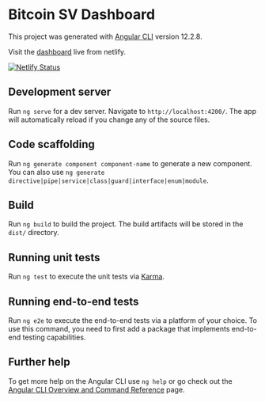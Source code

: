 # Bitcoin SV Dashboard

This project was generated with [Angular CLI](https://github.com/angular/angular-cli) version 12.2.8.

Visit the [dashboard](https://naughty-meitner-f843b6.netlify.app) live from netlify.

[![Netlify Status](https://api.netlify.com/api/v1/badges/7d893a18-db82-44ea-afc0-6a326c56a793/deploy-status)](https://app.netlify.com/sites/naughty-meitner-f843b6/deploys)

## Development server

Run `ng serve` for a dev server. Navigate to `http://localhost:4200/`. The app will automatically reload if you change any of the source files.

## Code scaffolding

Run `ng generate component component-name` to generate a new component. You can also use `ng generate directive|pipe|service|class|guard|interface|enum|module`.

## Build

Run `ng build` to build the project. The build artifacts will be stored in the `dist/` directory.

## Running unit tests

Run `ng test` to execute the unit tests via [Karma](https://karma-runner.github.io).

## Running end-to-end tests

Run `ng e2e` to execute the end-to-end tests via a platform of your choice. To use this command, you need to first add a package that implements end-to-end testing capabilities.

## Further help

To get more help on the Angular CLI use `ng help` or go check out the [Angular CLI Overview and Command Reference](https://angular.io/cli) page.
